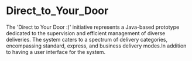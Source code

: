 # Direct_to_Your_Door

The 'Direct to Your Door :)' initiative represents a Java-based prototype dedicated to the supervision and efficient management of diverse deliveries. The system caters to a spectrum of delivery categories, encompassing standard, express, and business delivery modes.In addition to having a user interface for the system.
